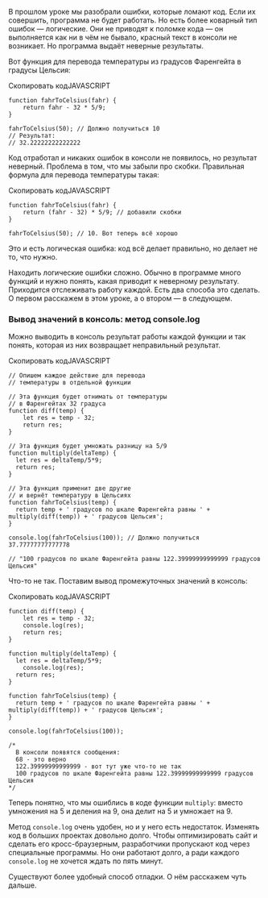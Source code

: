 

В прошлом уроке мы разобрали ошибки, которые ломают код. Если их совершить, программа не будет работать. Но есть более коварный тип ошибок — логические. Они не приводят к поломке кода — он выполняется как ни в чём не бывало, красный текст в консоли не возникает. Но программа выдаёт неверные результаты.

Вот функция для перевода температуры из градусов Фаренгейта в градусы Цельсия:

Скопировать кодJAVASCRIPT

```
function fahrToCelsius(fahr) {
    return fahr - 32 * 5/9;
}

fahrToCelsius(50); // Должно получиться 10
// Результат:
// 32.22222222222222 
```

Код отработал и никаких ошибок в консоли не появилось, но результат неверный. Проблема в том, что мы забыли про скобки. Правильная формула для перевода температуры такая:

Скопировать кодJAVASCRIPT

```
function fahrToCelsius(fahr) {
    return (fahr - 32) * 5/9; // добавили скобки
}

fahrToCelsius(50); // 10. Вот теперь всё хорошо 
```

Это и есть логическая ошибка: код всё делает правильно, но делает не то, что нужно.

Находить логические ошибки сложно. Обычно в программе много функций и нужно понять, какая приводит к неверному результату. Приходится отслеживать работу каждой. Есть два способа это сделать. О первом расскажем в этом уроке, а о втором — в следующем.

### Вывод значений в консоль: метод console.log

Можно выводить в консоль результат работы каждой функции и так понять, которая из них возвращает неправильный результат.

Скопировать кодJAVASCRIPT

```
// Опишем каждое действие для перевода
// температуры в отдельной функции

// Эта функция будет отнимать от температуры
// в Фаренгейтах 32 градуса
function diff(temp) {
    let res = temp - 32;
    return res;
}

// Эта функция будет умножать разницу на 5/9
function multiply(deltaTemp) {
  let res = deltaTemp/5*9;
  return res;
}

// Эта функция применит две другие
// и вернёт температуру в Цельсиях
function fahrToCelsius(temp) {
  return temp + ' градусов по шкале Фаренгейта равны ' + multiply(diff(temp)) + ' градусов Цельсия';
}

console.log(fahrToCelsius(100)); // Должно получиться 37.77777777777778

// "100 градусов по шкале Фаренгейта равны 122.39999999999999 градусов Цельсия" 
```

Что-то не так. Поставим вывод промежуточных значений в консоль:

Скопировать кодJAVASCRIPT

```
function diff(temp) {
    let res = temp - 32;
    console.log(res);
    return res;
}

function multiply(deltaTemp) {
  let res = deltaTemp/5*9;
    console.log(res);
  return res;
}

function fahrToCelsius(temp) {
  return temp + ' градусов по шкале Фаренгейта равны ' + multiply(diff(temp)) + ' градусов Цельсия';
}

console.log(fahrToCelsius(100));

/*
  В консоли появятся сообщения:
  68 - это верно
  122.39999999999999 - вот тут уже что-то не так
  100 градусов по шкале Фаренгейта равны 122.39999999999999 градусов Цельсия
*/ 
```

Теперь понятно, что мы ошиблись в коде функции `multiply`: вместо умножения на 5 и деления на 9, она делит на 5 и умножает на 9.

Метод `console.log` очень удобен, но и у него есть недостаток. Изменять код в больших проектах довольно долго. Чтобы оптимизировать сайт и сделать его кросс-браузерным, разработчики пропускают код через специальные программы. Но они работают долго, а ради каждого `console.log` не хочется ждать по пять минут.

Существуют более удобный способ отладки. О нём расскажем чуть дальше.